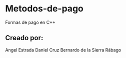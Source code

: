# Metodos-de-pago

Formas de pago en C++

## Creado por:
Angel Estrada
Daniel Cruz
Bernardo de la Sierra Rábago
